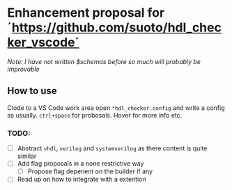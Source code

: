 # Enhancement proposal for ´https://github.com/suoto/hdl_checker_vscode´ 

*Note: I have not written $schemas before so much will probably be improvable*

## How to use
Clode to a VS Code work area open `*hdl_checker.config` and write a config as usually. `ctrl+space` for probosals. Hover for more info etc. 


### TODO:
- [ ] Abstract `vhdl`, `verilog` and `systemverilog` as there content is quite similar
- [ ] Add flag proposals in a none restrictive way
    - [ ] Propose flag depenent on the builder if any
- [ ] Read up on how to integrate with a extention